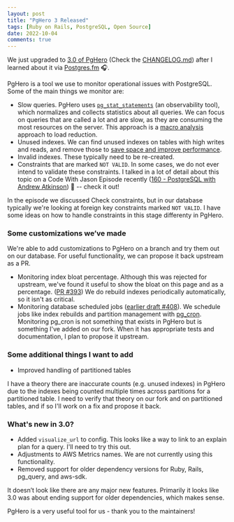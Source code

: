 ```yaml
---
layout: post
title: "PgHero 3 Released"
tags: [Ruby on Rails, PostgreSQL, Open Source]
date: 2022-10-04
comments: true
---
```


We just upgraded to [3.0 of PgHero](https://github.com/ankane/pghero) (Check the [CHANGELOG.md](https://github.com/ankane/pghero/blob/master/CHANGELOG.md)) after I learned about it via [Postgres.fm](https://postgres.fm/) 🎧.

PgHero is a tool we use to monitor operational issues with PostgreSQL. Some of the main things we monitor are:

* Slow queries. PgHero uses [`pg_stat_statements`](https://www.postgresql.org/docs/current/pgstatstatements.html) (an observability tool), which normalizes and collects statistics about all queries. We can focus on queries that are called a lot and are slow, as they are consuming the most resources on the server. This approach is a [macro analysis](https://postgres.fm/episodes/macro-query-analysis-intro) approach to load reduction.
* Unused indexes. We can find unused indexes on tables with high writes and reads, and remove those to [save space and improve performance](/blog/2021/07/30/postgresql-index-maintenance).
* Invalid indexes. These typically need to be re-created.
* Constraints that are marked `NOT VALID`. In some cases, we do not ever intend to validate these constraints. I talked in a lot of detail about this topic on a Code With Jason Episode recently ([160 - PostgreSQL with Andrew Atkinson](https://www.codewithjason.com/podcast/11223850-160-postgresql-with-andrew-atkinson/)) 🎤 -- check it out!

In the episode we discussed Check constraints, but in our database typically we're looking at foreign key constraints marked `NOT VALID`. I have some ideas on how to handle constraints in this stage differenty in PgHero.


### Some customizations we’ve made

We're able to add customizations to PgHero on a branch and try them out on our database. For useful functionality, we can propose it back upstream as a PR.

* Monitoring index bloat percentage. Although this was rejected for upstream, we've found it useful to show the bloat on this page and as a percentage. ([PR #393](https://github.com/ankane/pghero/pull/393)) We do rebuild indexes periodically automatically, so it isn't as critical.
* Monitoring database scheduled jobs ([earlier draft #408](https://github.com/ankane/pghero/pull/408)). We schedule jobs like index rebuilds and partition management with [pg_cron](https://github.com/citusdata/pg_cron). Monitoring pg_cron is not something that exists in PgHero but is something I've added on our fork. When it has appropriate tests and documentation, I plan to propose it upstream.



### Some additional things I want to add

* Improved handling of partitioned tables

I have a theory there are inaccurate counts (e.g. unused indexes) in PgHero due to the indexes being counted multiple times across partitions for a partitioned table. I need to verify that theory on our fork and on partitioned tables, and if so I'll work on a fix and propose it back.


### What's new in 3.0?

* Added `visualize_url` to config. This looks like a way to link to an explain plan for a query. I'll need to try this out.
* Adjustments to AWS Metrics names. We are not currently using this functionality.
* Removed support for older dependency versions for Ruby, Rails, pg_query, and aws-sdk.

It doesn’t look like there are any major new features. Primarily it looks like 3.0 was about ending support for older dependencies, which makes sense.

PgHero is a very useful tool for us - thank you to the maintainers!
